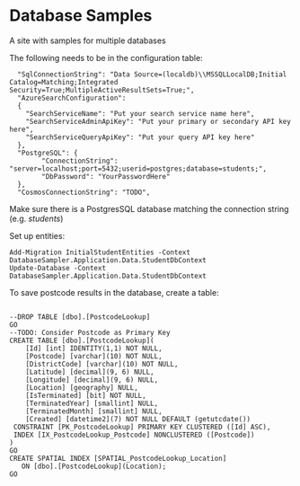# Database Samples #

A site with samples for multiple databases

The following needs to be in the configuration table:

```
  "SqlConnectionString": "Data Source=(localdb)\\MSSQLLocalDB;Initial Catalog=Matching;Integrated Security=True;MultipleActiveResultSets=True;",
  "AzureSearchConfiguration":
  {
    "SearchServiceName": "Put your search service name here",
    "SearchServiceAdminApiKey": "Put your primary or secondary API key here",
    "SearchServiceQueryApiKey": "Put your query API key here"
  },
  "PostgreSQL": {
		"ConnectionString": "server=localhost;port=5432;userid=postgres;database=students;",
		"DbPassword": "YourPasswordHere"
  },
  "CosmosConnectionString": "TODO",

```

Make sure there is a PostgresSQL database matching the connection string (e.g. *students*)

Set up entities:
```
Add-Migration InitialStudentEntities -Context DatabaseSampler.Application.Data.StudentDbContext 
Update-Database -Context DatabaseSampler.Application.Data.StudentDbContext
```

To save postcode results in the database, create a table:
```

--DROP TABLE [dbo].[PostcodeLookup]
GO
--TODO: Consider Postcode as Primary Key    
CREATE TABLE [dbo].[PostcodeLookup](
	[Id] [int] IDENTITY(1,1) NOT NULL,
	[Postcode] [varchar](10) NOT NULL,
	[DistrictCode] [varchar](10) NOT NULL,
	[Latitude] [decimal](9, 6) NULL,
	[Longitude] [decimal](9, 6) NULL,
	[Location] [geography] NULL,
	[IsTerminated] [bit] NOT NULL,
	[TerminatedYear] [smallint] NULL,
	[TerminatedMonth] [smallint] NULL,
	[Created] [datetime2](7) NOT NULL DEFAULT (getutcdate())
 CONSTRAINT [PK_PostcodeLookup] PRIMARY KEY CLUSTERED ([Id] ASC),
 INDEX [IX_PostcodeLookup_Postcode] NONCLUSTERED ([Postcode])
)
GO
CREATE SPATIAL INDEX [SPATIAL_PostcodeLookup_Location] 
   ON [dbo].[PostcodeLookup](Location);
GO
```

